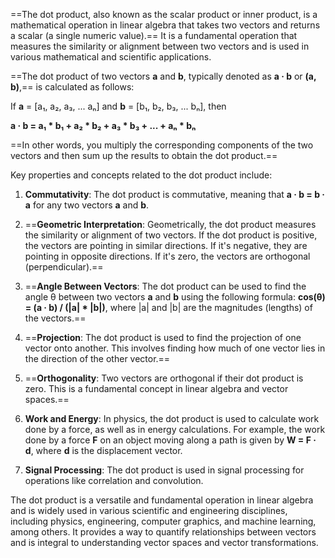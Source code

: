==The dot product, also known as the scalar product or inner product, is a mathematical operation in linear algebra that takes two vectors and returns a scalar (a single numeric value).== It is a fundamental operation that measures the similarity or alignment between two vectors and is used in various mathematical and scientific applications.

==The dot product of two vectors **a** and **b**, typically denoted as **a · b** or **(a, b)**,== is calculated as follows:

If **a** = [a₁, a₂, a₃, ... aₙ] and **b** = [b₁, b₂, b₃, ... bₙ], then

**a · b = a₁ * b₁ + a₂ * b₂ + a₃ * b₃ + ... + aₙ * bₙ**

==In other words, you multiply the corresponding components of the two vectors and then sum up the results to obtain the dot product.==

Key properties and concepts related to the dot product include:

1. **Commutativity**: The dot product is commutative, meaning that **a · b = b · a** for any two vectors **a** and **b**.

2. ==**Geometric Interpretation**: Geometrically, the dot product measures the similarity or alignment of two vectors. If the dot product is positive, the vectors are pointing in similar directions. If it's negative, they are pointing in opposite directions. If it's zero, the vectors are orthogonal (perpendicular).==

3. ==**Angle Between Vectors**: The dot product can be used to find the angle θ between two vectors **a** and **b** using the following formula: **cos(θ) = (a · b) / (|a| * |b|)**, where |a| and |b| are the magnitudes (lengths) of the vectors.==

4. ==**Projection**: The dot product is used to find the projection of one vector onto another. This involves finding how much of one vector lies in the direction of the other vector.==

5. ==**Orthogonality**: Two vectors are orthogonal if their dot product is zero. This is a fundamental concept in linear algebra and vector spaces.==

6. **Work and Energy**: In physics, the dot product is used to calculate work done by a force, as well as in energy calculations. For example, the work done by a force **F** on an object moving along a path is given by **W = F · d**, where **d** is the displacement vector.

7. **Signal Processing**: The dot product is used in signal processing for operations like correlation and convolution.

The dot product is a versatile and fundamental operation in linear algebra and is widely used in various scientific and engineering disciplines, including physics, engineering, computer graphics, and machine learning, among others. It provides a way to quantify relationships between vectors and is integral to understanding vector spaces and vector transformations.